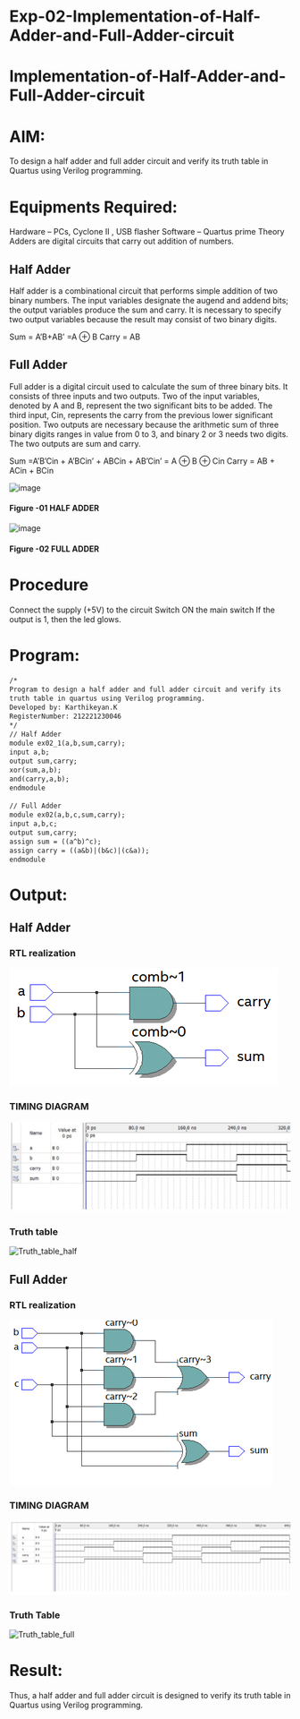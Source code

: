 # Exp-02-Implementation-of-Half-Adder-and-Full-Adder-circuit

# Implementation-of-Half-Adder-and-Full-Adder-circuit
# AIM:
To design a half adder and full adder circuit and verify its truth table in Quartus using Verilog programming.

# Equipments Required:
Hardware – PCs, Cyclone II , USB flasher
Software – Quartus prime
Theory
Adders are digital circuits that carry out addition of numbers.

## Half Adder
Half adder is a combinational circuit that performs simple addition of two binary numbers. The input variables designate the augend and addend bits; the output variables produce the sum and carry. It is necessary to specify two output variables because the result may consist of two binary digits.

Sum = A’B+AB’ =A ⊕ B Carry = AB

## Full Adder
Full adder is a digital circuit used to calculate the sum of three binary bits. It consists of three inputs and two outputs. Two of the input variables, denoted by A and B, represent the two significant bits to be added. The third input, Cin, represents the carry from the previous lower significant position. Two outputs are necessary because the arithmetic sum of three binary digits ranges in value from 0 to 3, and binary 2 or 3 needs two digits. The two outputs are sum and carry.

Sum =A’B’Cin + A’BCin’ + ABCin + AB’Cin’ = A ⊕ B ⊕ Cin Carry = AB + ACin + BCin

 ![image](https://user-images.githubusercontent.com/36288975/163552156-a13e5a56-c638-4110-97d9-8896907c8d25.png)

#### Figure -01 HALF ADDER 


![image](https://user-images.githubusercontent.com/36288975/163552057-b3547877-6d07-45b4-b7e0-bcfebfad9e1d.png)

#### Figure -02 FULL ADDER 

# Procedure

Connect the supply (+5V) to the circuit
Switch ON the main switch
If the output is 1, then the led glows.
# Program:
```
/*
Program to design a half adder and full adder circuit and verify its truth table in quartus using Verilog programming.
Developed by: Karthikeyan.K
RegisterNumber: 212221230046
*/
// Half Adder
module ex02_1(a,b,sum,carry);
input a,b;
output sum,carry;
xor(sum,a,b);
and(carry,a,b);
endmodule

// Full Adder
module ex02(a,b,c,sum,carry);
input a,b,c;
output sum,carry;
assign sum = ((a^b)^c);
assign carry = ((a&b)|(b&c)|(c&a));
endmodule
```
# Output:
## Half Adder
### RTL realization
![op](RTL_Half.png)
### TIMING DIAGRAM
![op](timing_half.png)
### Truth table
![Truth_table_half](https://user-images.githubusercontent.com/93427303/196035005-e4e37002-20b2-469a-b3a5-a0dcda2bc428.png)

## Full Adder
### RTL realization
![op](RTL_Full.png)
### TIMING DIAGRAM
![op](timing_full.png)
### Truth Table
![Truth_table_full](https://user-images.githubusercontent.com/93427303/196035017-548725e1-2955-4143-b47e-2b2c36ca9fab.png)

# Result:
Thus, a half adder and full adder circuit is designed to verify its truth table in Quartus using Verilog programming.


